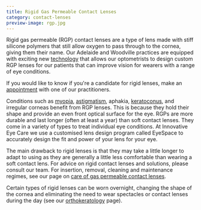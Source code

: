 ```yaml
---
title: Rigid Gas Permeable Contact Lenses
category: contact-lenses
preview-image: rgp.jpg
---
```

<div class="employee-heading">

<p>Rigid gas permeable (RGP) contact lenses are a type of lens made with stiff silicone polymers that still allow oxygen to pass through to the cornea, giving them their name. Our Adelaide and Woodville practices are equipped with exciting new <a href="/what-we-do/anterior-imaging">technology</a> that allows our optometrists to design custom RGP lenses for our patients that can improve vision for wearers with a range of eye conditions.</p>

<p>If you would like to know if you're a candidate for rigid lenses, make an <a href="/what-we-do/eye-exam">appointment</a> with one of our practitioners.</p></p>

</div>

Conditions such as [myopia](/what-we-do/myopia), [astigmatism](/what-we-do/astigmatism), aphakia, [keratoconus](/what-we-do/keratoconus), and irregular corneas benefit from RGP lenses. This is because they hold their shape and provide an even front optical surface for the eye. RGPs are more durable and last longer (often at least a year) than soft contact lenses. They come in a variety of types to treat individual eye conditions. At Innovative Eye Care we use a customised lens design program called EyeSpace to accurately design the fit and power of your lens for your eye.

The main drawback to rigid lenses is that they may take a little longer to adapt to using as they are generally a little less comfortable than wearing a soft contact lens. For advice on rigid contact lenses and solutions, please consult our team. For insertion, removal, cleaning and maintenance regimes, see our page on [care of gas permeable contact lenses](/patient-resources/U3l2xwEAADQADBFJ/care-of-gas-permeable-lenses).

Certain types of rigid lenses can be worn overnight, changing the shape of the cornea and eliminating the need to wear spectacles or contact lenses during the day (see our [orthokeratology](/what-we-do/orthokeratology-corneal-reshaping) page).
